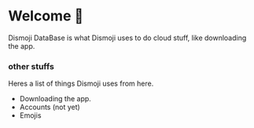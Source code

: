 # Welcome 👋
Dismoji DataBase is what Dismoji uses to do cloud stuff, like downloading the app.

### other stuffs
Heres a list of things Dismoji uses from here.
- Downloading the app.
- Accounts (not yet)
- Emojis
